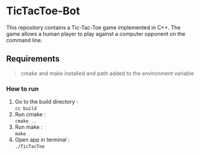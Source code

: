 # TicTacToe-Bot
This repository contains a Tic-Tac-Toe game implemented in C++. The game allows a human player to play against a computer opponent on the command line.
## Requirements 
>cmake and make installed and path added to the environment variable

### How to run
1. Go to the build directory : <br>
```cc build``` <br>
2. Run cmake : <br>
   ```cmake ..```
3. Run make : <br>
   ```make```
4. Open app in terminal : <br>
   ```./TicTacToe```

